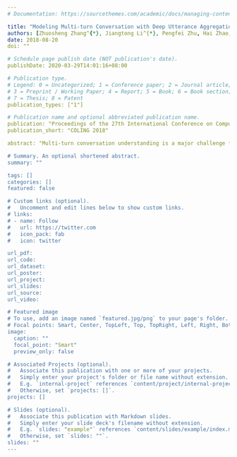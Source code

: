 ```yaml
---
# Documentation: https://sourcethemes.com/academic/docs/managing-content/

title: "Modeling Multi-turn Conversation with Deep Utterance Aggregation"
authors: [Zhuosheng Zhang^{*}, Jiangtong Li^{*}, Pengfei Zhu, Hai Zhao, Gongshen Liu.]
date: 2018-08-20
doi: ""

# Schedule page publish date (NOT publication's date).
publishDate: 2020-03-29T14:01:16+08:00

# Publication type.
# Legend: 0 = Uncategorized; 1 = Conference paper; 2 = Journal article;
# 3 = Preprint / Working Paper; 4 = Report; 5 = Book; 6 = Book section;
# 7 = Thesis; 8 = Patent
publication_types: ["1"]

# Publication name and optional abbreviated publication name.
publication: "Proceedings of the 27th International Conference on Computational Linguistics"
publication_short: "COLING 2018"

abstract: "Multi-turn conversation understanding is a major challenge for building intelligent dialogue sys- tems. This work focuses on retrieval-based response matching for multi-turn conversation whose related work simply concatenates the conversation utterances, ignoring the interactions among previous utterances for context modeling. In this paper, we formulate previous utterances into context using a proposed deep utterance aggregation model to form a fine-grained context rep- resentation. In detail, a self-matching attention is first introduced to route the vital information in each utterance. Then the model matches a response with each refined utterance and the fi- nal matching score is obtained after attentive turns aggregation. Experimental results show our model outperforms the state-of-the-art methods on three multi-turn conversation benchmarks, including a newly introduced e-commerce dialogue corpus."

# Summary. An optional shortened abstract.
summary: ""

tags: []
categories: []
featured: false

# Custom links (optional).
#   Uncomment and edit lines below to show custom links.
# links:
# - name: Follow
#   url: https://twitter.com
#   icon_pack: fab
#   icon: twitter

url_pdf: 
url_code:
url_dataset:
url_poster:
url_project:
url_slides:
url_source:
url_video:

# Featured image
# To use, add an image named `featured.jpg/png` to your page's folder. 
# Focal points: Smart, Center, TopLeft, Top, TopRight, Left, Right, BottomLeft, Bottom, BottomRight.
image:
  caption: ""
  focal_point: "Smart"
  preview_only: false

# Associated Projects (optional).
#   Associate this publication with one or more of your projects.
#   Simply enter your project's folder or file name without extension.
#   E.g. `internal-project` references `content/project/internal-project/index.md`.
#   Otherwise, set `projects: []`.
projects: []

# Slides (optional).
#   Associate this publication with Markdown slides.
#   Simply enter your slide deck's filename without extension.
#   E.g. `slides: "example"` references `content/slides/example/index.md`.
#   Otherwise, set `slides: ""`.
slides: ""
---
```

